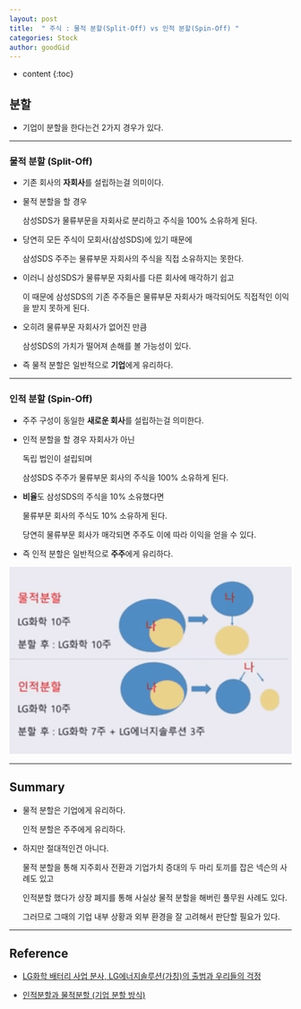 ```yaml
---
layout: post
title:  " 주식 : 물적 분할(Split-Off) vs 인적 분할(Spin-Off) "
categories: Stock
author: goodGid
---
```

* content
{:toc}

## 분할

* 기업이 분할을 한다는건 2가지 경우가 있다.



---

### 물적 분할 (Split-Off)

* 기존 회사의 **자회사**를 설립하는걸 의미이다.

* 물적 분할을 할 경우 

  삼성SDS가 물류부문을 자회사로 분리하고 주식을 100% 소유하게 된다.

* 당연히 모든 주식이 모회사(삼성SDS)에 있기 때문에 

  삼성SDS 주주는 물류부문 자회사의 주식을 직접 소유하지는 못한다. 

* 이러니 삼성SDS가 물류부문 자회사를 다른 회사에 매각하기 쉽고 

  이 때문에 삼성SDS의 기존 주주들은 물류부문 자회사가 매각되어도 직접적인 이익을 받지 못하게 된다.

* 오히려 물류부문 자회사가 없어진 만큼 
  
  삼성SDS의 가치가 떨어져 손해를 볼 가능성이 있다.

* 즉 물적 분할은 일반적으로 **기업**에게 유리하다.


---


### 인적 분할 (Spin-Off)

* 주주 구성이 동일한 **새로운 회사**를 설립하는걸 의미한다.

* 인적 분할을 할 경우 자회사가 아닌 

  독립 법인이 설립되며 

  삼성SDS 주주가 물류부문 회사의 주식을 100% 소유하게 된다.

* **비율**도 삼성SDS의 주식을 10% 소유했다면 

  물류부문 회사의 주식도 10% 소유하게 된다.

  당연히 물류부문 회사가 매각되면 주주도 이에 따라 이익을 얻을 수 있다.

* 즉 인적 분할은 일반적으로 **주주**에게 유리하다.





![](/assets/img/stock/Stock-Split-Off-and-Spin-Off_1.png)






---

## Summary

* 물적 분할은 기업에게 유리하다.

  인적 분할은 주주에게 유리하다.

* 하지만 절대적인건 아니다.

  물적 분할을 통해 지주회사 전환과 기업가치 증대의 두 마리 토끼를 잡은 넥슨의 사례도 있고 
  
  인적분할 했다가 상장 폐지를 통해 사실상 물적 분할을 해버린 풀무원 사례도 있다. 
  
  그러므로 그때의 기업 내부 상황과 외부 환경을 잘 고려해서 판단할 필요가 있다.

---

## Reference

* [LG화학 배터리 사업 분사, LG에너지솔루션(가칭)의 출범과 우리들의 걱정](https://www.youtube.com/watch?v=0YuTU1dRoYM&t=285s)

* [인적분할과 물적분할 (기업 분할 방식)](https://lifepedia.tistory.com/33)